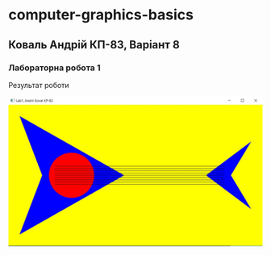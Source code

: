 # computer-graphics-basics

## Коваль Андрій КП-83, Варіант 8

### Лабораторна робота 1
Результат роботи

![lab1](labs/lab1/2021-02-18%2012.31.57.jpg?raw=true)
